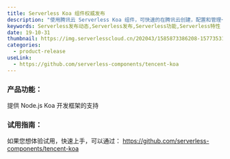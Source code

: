 ```yaml
---
title: Serverless Koa 组件权威发布
description: "使用腾讯云 Serverless Koa 组件，可快速的在腾讯云创建，配置和管理一个 Koa 框架 服务。"
keywords: Serverless发布动态,Serverless发布,Serverless功能,Serverless特性
date: 19-10-31
thumbnail: https://img.serverlesscloud.cn/202043/1585873386208-1577353111488_website.png
categories:
  - product-release
useLink: 
  - https://github.com/serverless-components/tencent-koa
---
```


### **产品功能**：
提供 Node.js Koa 开发框架的支持

### **试用指南**：
如果您想体验试用，快速上手，可以通过：
https://github.com/serverless-components/tencent-koa






